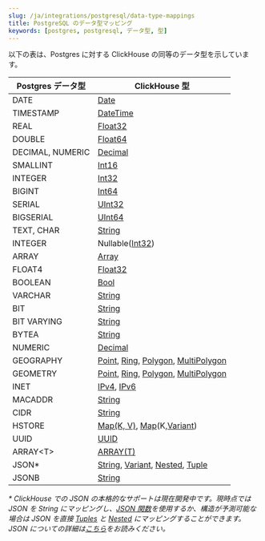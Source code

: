 ```yaml
---
slug: /ja/integrations/postgresql/data-type-mappings
title: PostgreSQL のデータ型マッピング
keywords: [postgres, postgresql, データ型, 型]
---
```


以下の表は、Postgres に対する ClickHouse の同等のデータ型を示しています。

| Postgres データ型 | ClickHouse 型 |
| --- | --- |
| DATE | [Date](/ja/sql-reference/data-types/date) |
| TIMESTAMP | [DateTime](/ja/sql-reference/data-types/datetime) |
| REAL | [Float32](/ja/sql-reference/data-types/float) |
| DOUBLE | [Float64](/ja/sql-reference/data-types/float) |
| DECIMAL, NUMERIC | [Decimal](/ja/sql-reference/data-types/decimal) |
| SMALLINT | [Int16](/ja/sql-reference/data-types/int-uint) |
| INTEGER | [Int32](/ja/sql-reference/data-types/int-uint) |
| BIGINT | [Int64](/ja/sql-reference/data-types/int-uint) |
| SERIAL | [UInt32](/ja/sql-reference/data-types/int-uint) |
| BIGSERIAL | [UInt64](/ja/sql-reference/data-types/int-uint) |
| TEXT, CHAR | [String](/ja/sql-reference/data-types/string) |
| INTEGER | Nullable([Int32](/ja/sql-reference/data-types/int-uint)) |
| ARRAY | [Array](/ja/sql-reference/data-types/array) |
| FLOAT4 | [Float32](/ja/sql-reference/data-types/float) |
| BOOLEAN | [Bool](/ja/sql-reference/data-types/boolean) |
| VARCHAR | [String](/ja/sql-reference/data-types/string) |
| BIT | [String](/ja/sql-reference/data-types/string) |
| BIT VARYING | [String](/ja/sql-reference/data-types/string) |
| BYTEA | [String](/ja/sql-reference/data-types/string) |
| NUMERIC | [Decimal](/ja/sql-reference/data-types/decimal) |
| GEOGRAPHY | [Point](/ja/sql-reference/data-types/geo#point), [Ring](/ja/sql-reference/data-types/geo#ring), [Polygon](/ja/sql-reference/data-types/geo#polygon), [MultiPolygon](/ja/sql-reference/data-types/geo#multipolygon) |
| GEOMETRY | [Point](/ja/sql-reference/data-types/geo#point), [Ring](/ja/sql-reference/data-types/geo#ring), [Polygon](/ja/sql-reference/data-types/geo#polygon), [MultiPolygon](/ja/sql-reference/data-types/geo#multipolygon) |
| INET | [IPv4](/ja/sql-reference/data-types/ipv4), [IPv6](/ja/sql-reference/data-types/ipv6) |
| MACADDR | [String](/ja/sql-reference/data-types/string) |
| CIDR | [String](/ja/sql-reference/data-types/string) |
| HSTORE | [Map(K, V)](/ja/sql-reference/data-types/map), [Map](/ja/sql-reference/data-types/map)(K,[Variant](/ja/sql-reference/data-types/variant)) |
| UUID | [UUID](/ja/sql-reference/data-types/uuid) |
| ARRAY<T\> | [ARRAY(T)](/ja/sql-reference/data-types/array) |
| JSON* | [String](/ja/sql-reference/data-types/string), [Variant](/ja/sql-reference/data-types/variant), [Nested](/ja/sql-reference/data-types/nested-data-structures/nested#nestedname1-type1-name2-type2-), [Tuple](/ja/sql-reference/data-types/tuple) |
| JSONB | [String](/ja/sql-reference/data-types/string) |

*\* ClickHouse での JSON の本格的なサポートは現在開発中です。現時点では JSON を String にマッピングし、[JSON 関数](/ja/sql-reference/functions/json-functions)を使用するか、構造が予測可能な場合は JSON を直接 [Tuples](/ja/sql-reference/data-types/tuple) と [Nested](/ja/sql-reference/data-types/nested-data-structures/nested) にマッピングすることができます。JSON についての詳細は[こちら](/ja/integrations/data-formats/json#handle-as-structured-data)をお読みください。*
